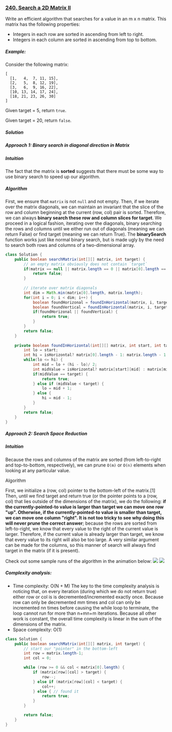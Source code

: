 ### [240. Search a 2D Matrix II](https://leetcode.com/problems/search-a-2d-matrix-ii/)


Write an efficient algorithm that searches for a value in an m x n matrix. This matrix has the following properties:

- Integers in each row are sorted in ascending from left to right.
- Integers in each column are sorted in ascending from top to bottom.
##### Example:

Consider the following matrix:
```
[
  [1,   4,  7, 11, 15],
  [2,   5,  8, 12, 19],
  [3,   6,  9, 16, 22],
  [10, 13, 14, 17, 24],
  [18, 21, 23, 26, 30]
]
```
Given target = 5, return `true`.

Given target = 20, return `false`.

##### Solution

##### Approach 1: Binary search in diagonal direction in Matrix
##### Intuition
The fact that the matrix is **sorted** suggests that there must be some way to use binary search to speed up our algorithm.

##### Algorithm

First, we ensure that `matrix` is not `null` and not empty. Then, if we iterate over the matrix diagonals, we can maintain an invariant that the slice of the row and column beginning at the current (row, col) pair is sorted. Therefore, we can always **binary search these row and column slices for target**. We proceed in a logical fashion, iterating over the diagonals, binary searching the rows and columns until we either run out of diagonals (meaning we can return False) or find target (meaning we can return True). The **binarySearch** function works just like normal binary search, but is made ugly by the need to search both rows and columns of a two-dimensional array.

```java
class Solution {
    public boolean searchMatrix(int[][] matrix, int target) {
        // an empty matrix obviously does not contain `target`
        if(matrix == null || matrix.length == 0 || matrix[0].length == 0) {
            return false;
        }
        
        // iterate over matrix diagonals
        int dim = Math.min(matrix[0].length, matrix.length);
        for(int i = 0; i < dim; i++) {
            boolean foundHorizonal = foundInHorizontal(matrix, i, target, true);
            boolean foundVertical = foundInHorizontal(matrix, i, target, false);
            if(foundHorizonal || foundVertical) {
                return true;
            }
        }
        return false;
    }
    
    private boolean foundInHorizontal(int[][] matrix, int start, int target, boolean isHorizontal) {
        int lo = start;
        int hi = isHorizontal? matrix[0].length - 1: matrix.length - 1;
        while(lo <= hi) {
            int mid = lo + (hi - lo)/ 2;
            int midValue = isHorizontal? matrix[start][mid] : matrix[mid][start];
            if(midValue == target) {
                return true;
            } else if (midValue < target) {
                lo = mid + 1;
            } else {
                hi = mid - 1;
            }
        }
        return false;
    }
}
```

##### Approach 2: Search Space Reduction
##### Intuition
Because the rows and columns of the matrix are sorted (from left-to-right and top-to-bottom, respectively), we can prune `O(m)` or `O(n)` elements when looking at any particular value.

Algorithm

First, we initialize a (row, col) pointer to the bottom-left of the matrix.[1] Then, until we find target and return true (or the pointer points to a (row, col) that lies outside of the dimensions of the matrix), we do the following: **if the currently-pointed-to value is larger than target we can move one row "up". Otherwise, if the currently-pointed-to value is smaller than target, we can move one column "right". It is not too tricky to see why doing this will never prune the correct answer**; because the rows are sorted from left-to-right, we know that every value to the right of the current value is larger. Therefore, if the current value is already larger than target, we know that every value to its right will also be too large. A very similar argument can be made for the columns, so this manner of search will always find target in the matrix (if it is present).

Check out some sample runs of the algorithm in the animation below:
![](./res/2d_binary_search_ex1.gif)
![](./res/2d_binary_search_ex2.gif)

##### Complexity analysis:
- Time complexity: O(N + M)
  The key to the time complexity analysis is noticing that, on every iteration (during which we do not return true) either row or col is is decremented/incremented exactly once. Because row can only be decremented mm times and col can only be incremented nn times before causing the while loop to terminate, the loop cannot run for more than n+mn+m iterations. Because all other work is constant, the overall time complexity is linear in the sum of the dimensions of the matrix.
- Space complexity: O(1)

```java
class Solution {
    public boolean searchMatrix(int[][] matrix, int target) {
        // start our "pointer" in the bottom-left
        int row = matrix.length-1;
        int col = 0;

        while (row >= 0 && col < matrix[0].length) {
            if (matrix[row][col] > target) {
                row--;
            } else if (matrix[row][col] < target) {
                col++;
            } else { // found it
                return true;
            }
        }

        return false;
    }
}
```